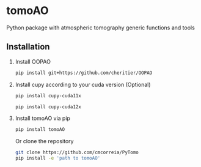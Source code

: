 # tomoAO
Python package with atmospheric tomography generic functions and tools

## Installation

1. Install OOPAO
    ```sh
    pip install git+https://github.com/cheritier/OOPAO
    ```

2. Install cupy according to your cuda version (Optional)
    ```sh
    pip install cupy-cuda11x
    ```
    ```sh
    pip install cupy-cuda12x
    ```

3. Install tomoAO via pip
    ```sh
    pip install tomoAO
    ```

    Or clone the repository
    ```sh
    git clone https://github.com/cmcorreia/PyTomo
    pip install -e 'path to tomoAO'
    ```
    



